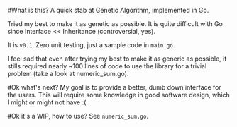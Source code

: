 #What is this?
A quick stab at Genetic Algorithm, implemented in Go.

Tried my best to make it as genetic as possible. It is quite difficult
with Go since Interface << Inheritance (controversial, yes).

It is `v0.1`. Zero unit testing, just a sample code in `main.go`.

I feel sad that even after trying my best to make it as generic as possible, it stills required
nearly ~100 lines of code to use the library for a trivial problem (take a look at numeric_sum.go).

#Ok what's next?
My goal is to provide a better, dumb down interface for the users.
This will require some knowledge in good software design, which I might
or might not have :(.

#Ok it's a WIP, how to use?
See `numeric_sum.go`.
